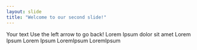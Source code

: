 ```yaml
---
layout: slide
title: "Welcome to our second slide!"
---
```

Your text
Use the left arrow to go back!
Lorem Ipsum dolor sit amet
Lorem Ipsum
Lorem Ipsum
LoremIpsum
LoremIpsum
